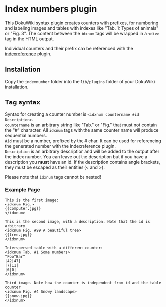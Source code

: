 # Index numbers plugin

This DokuWiki syntax plugin creates counters with prefixes, for numbering
and labeling images and tables with indexes like "Tab. 1: Types of animals"
or "Fig. 3". The content between the `idxnum` tags will be wrapped in a 
`<div>` tag in the HTML output.

Individual counters and their prefix can be referenced with the
[indexreference](https://github.com/gbirke/indexreference) plugin.

## Installation
Copy the `indexnumber` folder into the `lib/plugins` folder of your DokuWiki installation.

## Tag syntax
Syntax for creating a counter number is `<idxnum countername #id Description>`.  
`countername` is an arbitrary string like "Tab." or "Fig." that must not contain
the "#" character. All `idxnum` tags with the same counter name will produce sequential
numbers.  
`#id` must be a number, prefixed by the # char. It can be used for referencing 
the generated number with the indexreference plugin.  
`Description` is an arbitrary description and will be added to the output after
the index number. You can leave out the description but if you have a description 
you **must** have an id. If the description contains angle brackets, they must be 
escaped as their entities (&lt; and &gt;).

Please note that `idxnum` tags cannot be nested!

### Example Page

    This is the first image:
    <idxnum Fig.>
    {{computer.jpg}}
    </idxnum>

    This is the second image, with a description. Note that the id is arbitrary
    <idxnum Fig. #99 A beautiful tree>
    {{tree.jpg}}
    </idxnum>

    Interspersed table with a different counter:
    <idxnum Tab. #1 Some numbers>
    ^Foo^Bar^
    |42|47|
    |7|11|
    |6|0|
    </idxnum>

    Third image. Note how the counter is independent from id and the table counter
    <idxnum Fig. #4 Snowy landscape>
    {{snow.jpg}}
    </idxnum>




